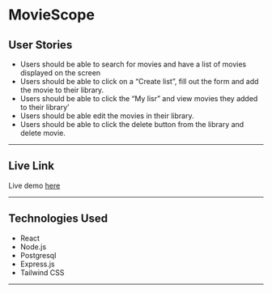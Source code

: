 # MovieScope

## User Stories

* Users should be able to search for movies and have a list of movies displayed on the screen
* Users should be able to click on a “Create list”, fill out the form and add the movie to their library.
* Users should be able to click the “My lisr” and view movies they added to their library’ 
* Users should be able edit the movies in their library.
* Users should be able to click the delete button from the library and delete movie.

---

## Live Link

Live demo [here](https://moviescope-frontend.onrender.com/)


---

## Technologies Used

- React
- Node.js
- Postgresql
- Express.js
- Tailwind CSS
---
